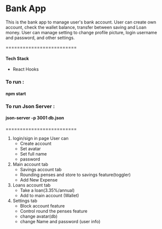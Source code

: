 # Bank App

This is the bank app to manage user's bank account. User can create own account, check the wallet balance, transfer between saving and Loan money. User can manage setting to change profile picture, login username and password, and other settings.

=========================

#### Tech Stack

- React Hooks

### To run :

#### npm start

### To run Json Server :

#### json-server -p 3001 db.json

=========================

1. login/sign in page
   User can
   - Create account
   - Set avatar
   - Set full name
   - password
2. Main account tab
   - Savings account tab
   - Rounding penses and store to savings feature(toggler)
   - Add New Expense
3. Loans account tab
   - Take a loan(3.35%/annual)
   - Add to main account (Wallet)
4. Settings tab
   - Block account feature
   - Control round the penses feature
   - change avatar(db)
   - change Name and password (user info)
